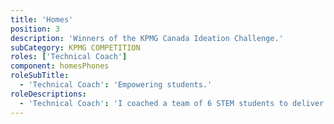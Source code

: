 ```yaml
---
title: 'Homes'
position: 3
description: 'Winners of the KPMG Canada Ideation Challenge.'
subCategory: KPMG COMPETITION
roles: ['Technical Coach']
component: homesPhones
roleSubTitle:
  - 'Technical Coach': 'Empowering students.'
roleDescriptions:
  - 'Technical Coach': 'I coached a team of 6 STEM students to deliver the national winning pitch. We represented team Canada in the global finals.'
---
```

